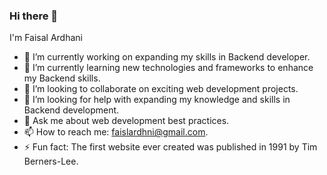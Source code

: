 ### Hi there 👋

I'm Faisal Ardhani 

- 🔭 I’m currently working on expanding my skills in Backend developer.
- 🌱 I’m currently learning new technologies and frameworks to enhance my Backend skills.
- 👯 I’m looking to collaborate on exciting web development projects.
- 🤔 I’m looking for help with expanding my knowledge and skills in Backend development. 
- 💬 Ask me about web development best practices.
- 📫 How to reach me: faislardhni@gmail.com.
- ⚡ Fun fact: The first website ever created was published in 1991 by Tim Berners-Lee.

